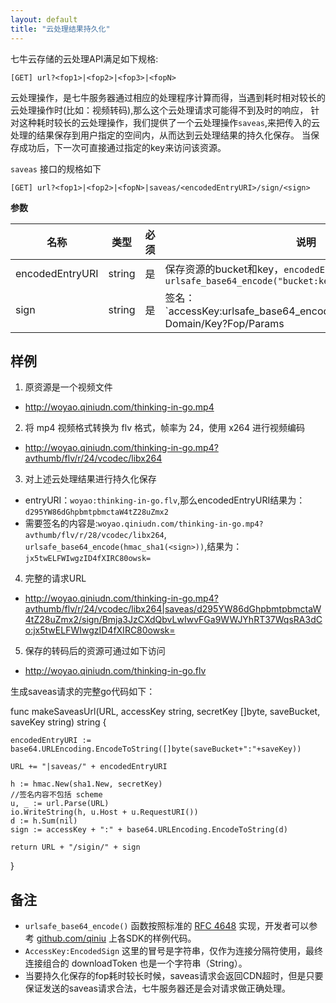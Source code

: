 ```yaml
---
layout: default
title: "云处理结果持久化"
---
```


七牛云存储的云处理API满足如下规格:

    [GET] url?<fop1>|<fop2>|<fop3>|<fopN>

云处理操作，是七牛服务器通过相应的处理程序计算而得，当遇到耗时相对较长的云处理操作时(比如：视频转码),那么这个云处理请求可能得不到及时的响应，
针对这种耗时较长的云处理操作，我们提供了一个云处理操作`saveas`,来把传入的云处理的结果保存到用户指定的空间内，从而达到云处理结果的持久化保存。
当保存成功后，下一次可直接通过指定的key来访问该资源。

`saveas` 接口的规格如下

    [GET] url?<fop1>|<fop2>|<fopN>|saveas/<encodedEntryURI>/sign/<sign>


**参数**

名称            | 类型   | 必须 | 说明
----------------|--------|------|------------------------------------------------------------------------------
encodedEntryURI | string | 是   | 保存资源的bucket和key，`encodedEntryURI = urlsafe_base64_encode("bucket:key")`
sign            | string | 是   | 签名：`accessKey:urlsafe_base64_encode(hmac_sha1(secretKey, Domain/Key?Fop/Params|saveas/encodedEntryURI))`

## 样例

1. 原资源是一个视频文件
 - http://woyao.qiniudn.com/thinking-in-go.mp4
2. 将 mp4 视频格式转换为 flv 格式，帧率为 24，使用 x264 进行视频编码 
 - http://woyao.qiniudn.com/thinking-in-go.mp4?avthumb/flv/r/24/vcodec/libx264
3. 对上述云处理结果进行持久化保存
 - entryURI：`woyao:thinking-in-go.flv`,那么encodedEntryURI结果为：`d295YW86dGhpbmtpbmctaW4tZ28uZmx2`
 - 需要签名的内容是:`woyao.qiniudn.com/thinking-in-go.mp4?avthumb/flv/r/28/vcodec/libx264`, `urlsafe_base64_encode(hmac_sha1(<sign>))`,结果为：`jx5twELFWIwgzID4fXIRC80owsk=`
4. 完整的请求URL
 - http://woyao.qiniudn.com/thinking-in-go.mp4?avthumb/flv/r/24/vcodec/libx264|saveas/d295YW86dGhpbmtpbmctaW4tZ28uZmx2/sign/Bmja3JzCXdQbvLwIwvFGa9WWJYhRT37WqsRA3dCo:jx5twELFWIwgzID4fXIRC80owsk=
5. 保存的转码后的资源可通过如下访问
 - http://woyao.qiniudn.com/thinking-in-go.flv


生成saveas请求的完整go代码如下：

func makeSaveasUrl(URL, accessKey string, secretKey []byte, saveBucket, saveKey string) string {

	encodedEntryURI := base64.URLEncoding.EncodeToString([]byte(saveBucket+":"+saveKey))

	URL += "|saveas/" + encodedEntryURI

	h := hmac.New(sha1.New, secretKey)
	//签名内容不包括 scheme
	u, _ := url.Parse(URL)
	io.WriteString(h, u.Host + u.RequestURI())
	d := h.Sum(nil)
	sign := accessKey + ":" + base64.URLEncoding.EncodeToString(d)

	return URL + "/sigin/" + sign
}

## 备注

- `urlsafe_base64_encode()` 函数按照标准的 [RFC 4648](http://www.ietf.org/rfc/rfc4648.txt) 实现，开发者可以参考 [github.com/qiniu](https://github.com/qiniu) 上各SDK的样例代码。
- `AccessKey:EncodedSign` 这里的冒号是字符串，仅作为连接分隔符使用，最终连接组合的 downloadToken 也是一个字符串（String）。
- 当要持久化保存的fop耗时较长时候，saveas请求会返回CDN超时，但是只要保证发送的saveas请求合法，七牛服务器还是会对请求做正确处理。
